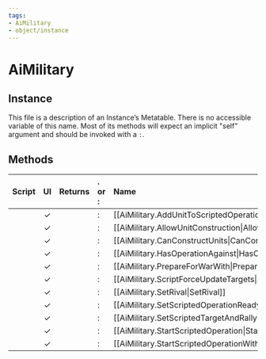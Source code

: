```yaml
---
tags:
- AiMilitary
- object/instance
---
```

# AiMilitary
## Instance
This file is a description of an Instance’s Metatable. There is no accessible variable of this name. Most of its methods will expect an implicit "self" argument and should be invoked with a `:`.

## Methods
| Script | UI  | Returns | . or : | Name | Arguments |
|:------:|:---:| -------:|:---- |:---- |:--------- |
| |✓||:|[[AiMilitary.AddUnitToScriptedOperation\|AddUnitToScriptedOperation]]||
| |✓||:|[[AiMilitary.AllowUnitConstruction\|AllowUnitConstruction]]||
| |✓||:|[[AiMilitary.CanConstructUnits\|CanConstructUnits]]||
| |✓||:|[[AiMilitary.HasOperationAgainst\|HasOperationAgainst]]||
| |✓||:|[[AiMilitary.PrepareForWarWith\|PrepareForWarWith]]||
| |✓||:|[[AiMilitary.ScriptForceUpdateTargets\|ScriptForceUpdateTargets]]||
| |✓||:|[[AiMilitary.SetRival\|SetRival]]||
| |✓||:|[[AiMilitary.SetScriptedOperationReady\|SetScriptedOperationReady]]||
| |✓||:|[[AiMilitary.SetScriptedTargetAndRally\|SetScriptedTargetAndRally]]||
| |✓||:|[[AiMilitary.StartScriptedOperation\|StartScriptedOperation]]||
| |✓||:|[[AiMilitary.StartScriptedOperationWithTargetAndRally\|StartScriptedOperationWithTargetAndRally]]||
